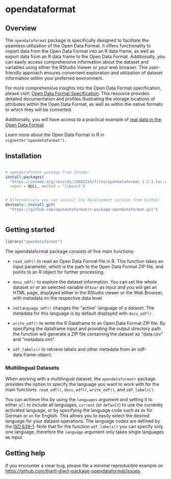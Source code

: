 # opendataformat 

## Overview

The `opendataformat` package is specifically designed to facilitate the seamless utilization of the Open Data Format. 
It offers functionality to import data from the Open Data Format into an R data frame, as well as export data from an R data frame to the Open Data Format. 
Additionally, you can easily access comprehensive information about the dataset and variables using either the RStudio Viewer or your web browser. 
This user-friendly approach ensures convenient exploration and utilization of dataset information within your preferred environment.

For more comprehensive insights into the Open Data Format specification, please visit: [Open Data Format Specification](https://git.soep.de/opendata/specification). 
This resource provides detailed documentation and profiles illustrating the storage locations of attributes within the Open Data Format, as well as within the native formats to which they will be converted.

Additionally, you will have access to a practical example of [real data in the Open Data Format](https://git.soep.de/opendata/open-data-package).

Learn more about the Open Data Format in R in `vignette("opendataformat")`.

## Installation

``` r

# opendataformat package from Zenodo:
install.packages(
  "https://zenodo.org/records/13683314/files/opendataformat_1.2.1.tar.gz",
  repos = NULL, method = "libcurl")


# Alternatively you can install the development version from GitHub:
devtools::install_git(
  "https://github.com/opendataformat/r-package-opendataformat.git")



```

## Getting started

``` r
library("opendataformat")
```

The opendataformat package consists of five main functions:

- `read_odf()` to read an Open Data Format file in R. This function takes an input parameter, which is the path to the Open Data Format ZIP file, and points to an R object for further processing.

- `docu_odf()` to explore the dataset information. You can set the whole dataset `df` or an selected variable `df$var` as input and you will get an HTML page, displayed either in the RStudio viewer or the Web Browser, with metadata on the respective data level. 

- `setlanguage_odf()` changes the "active" language of a dataset. The metadata for this language is by default displayed with `docu_odf()`.

- `write_odf()` to write the R Dataframe to an Open Data Format ZIP file. By specifying the dataframe input and providing the output directory path the function will generate a ZIP file containing the dataset as "data.csv" and "metadata.xml".

- `odf_labels()` to retrieve labels and other metadata from an odf-data.frame-object.

### Multilingual Datasets

When working with a multilingual dataset, the `opendataformatr` package provides the option to specify the language you want to work with for the main functions: `read_odf()`, `docu_odf()`, `write_odf()`, and `odf_labels()`.
 
You can achieve this by using the `languages` argument and setting it to either 
`all` to include all languages, `current` (or `default`) to use the currently activated language, or by specifying the language code such as `de` for German or `en` for English. 
This allows you to easily select the desired language for your dataset operations.
The language codes are defined by the [ISO 639-1](https://de.wikipedia.org/wiki/Liste_der_ISO-639-1-Codes).
Note that for the function `odf_labels()` you can specify only one language, therefore the `language` argument only takes single languages as input.


## Getting help

If you encounter a clear bug, please file a minimal reproducible example
on https://github.com/thartl-diw/r-package-opendataformat/issues. 


